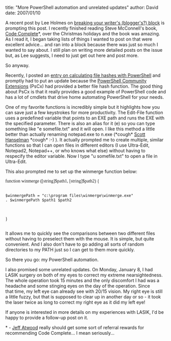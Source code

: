 
title: "More PowerShell automation and unrelated updates"
author: David
date: 2007/01/10

<p>A recent post by Lee Holmes on <a href="http://www.leeholmes.com/blog/BreakYourWritersBlock.aspx">breaking your writer's (blogger's?) block</a> is prompting this post. I recently finished reading Steve McConnell's book, <a href="http://cc2e.com/Default.aspx">Code Complete</a>*, over the Christmas holidays and the book was amazing. As I read it, I began taking lists of things I wanted to post on that were excellent advice... and ran into a block because there was just so much I wanted to say about. I still plan on writing more detailed posts on the issue but, as Lee suggests, I need to just get out here and post more.</p> <p>So anyway.</p> <p>Recently, I posted an <a href="http://www.mohundro.com/blog/PermaLink,guid,b3e7081f-8249-4e37-a777-9afdfd0d9b3d.aspx">entry on calculating file hashes with PowerShell</a> and promptly had to put an update because the <a href="http://www.mohundro.com/blog/ct.ashx?id=b3e7081f-8249-4e37-a777-9afdfd0d9b3d&amp;url=http%3a%2f%2fwww.codeplex.com%2fWiki%2fView.aspx%3fProjectName%3dPowerShellCX">PowerShell Community Extensions</a> (PsCx) had provided&nbsp;a better file hash function. The good thing about PsCx is that it really provides a good example of PowerShell code and has a lot of cmdlets that drive home automating PowerShell for your needs.</p> <p>One of my favorite functions is incredibly simple but it highlights how you can save just a few keystrokes for more productivity. The Edit-File function uses&nbsp;a predefined variable that points to an EXE path and runs the EXE with the specified parameter. There is also an alias for it (e) so you can type something like "e somefile.txt" and it will open. I like this method a little better than actually renaming notepad.exe to n.exe (*cough* <a href="http://www.hanselman.com/blog/Nexe.aspx">Scott Hanselman</a> *cough* :-) ). It actually prompted me to create multiple, similar functions so that I can open files in different editors (I use Ultra-Edit, Notepad2, Notepad++, or who knows what else) without having to respecify the editor variable. Now I type "u somefile.txt" to open a file in Ultra-Edit.</p> <p>This also prompted me to set up the winmerge function below:</p><pre style="font-family: consolas">function winmerge ([string]$path1, [string]$path2) {

    $winmergePath = "c:\program files\winmerge\winmerge.exe"
    . $winmergePath $path1 $path2
}</pre>
<p>It allows me to quickly see the comparisons between two different files without having to preselect them with the mouse. It is simple, but quite convenient. And I also don't have to go adding all sorts of random directories to my PATH just so I can get to them more quickly.</p>
<p>So there you go: my PowerShell automation.</p>
<p>I also promised some unrelated updates. On Monday, January 8, I had LASIK&nbsp;surgery on both of my eyes to correct my extreme nearsightedness. The whole operation took 15 minutes and the only discomfort I had was a headache and some stinging eyes on&nbsp;the day of the operation.&nbsp;Since that&nbsp;time, my left eye can already see with 20/15 vision. My right eye is still a little fuzzy, but that is supposed to clear up in another day or so - it took the laser twice as long to correct my right eye as it did my left eye!</p>
<p>If anyone is interested in more details on my experiences with LASIK, I'd be happy to provide a follow-up post on it.</p>
<p>* - <a href="http://www.codinghorror.com/blog">Jeff Atwood</a> really should get some sort of referral rewards for recommending Code Complete... I mean seriously...</p>

